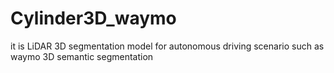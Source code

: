 # Cylinder3D_waymo
it is LiDAR 3D segmentation model for autonomous driving scenario such as waymo 3D semantic segmentation
